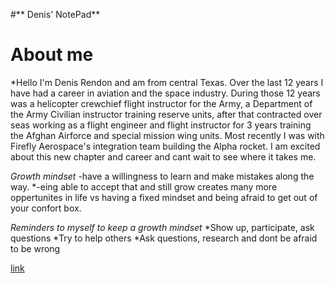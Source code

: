 #** Denis' NotePad** 

# About me
*Hello I'm Denis Rendon and am from central Texas. Over the last 12 years I have had a career in aviation and the space industry.  During those 12 years was a helicopter crewchief flight instructor for the Army, a Department of the Army Civilian instructor training reserve units, after that contracted over seas working as a flight engineer and flight instructor for 3 years training the Afghan Airforce and special mission wing units. Most recently I was with Firefly Aerospace's integration team building the Alpha rocket. I am excited about this new chapter and career and cant wait to see where it takes me.


*Growth mindset* 
-have a willingness to learn and make mistakes along the way. 
*-eing able to accept that and still grow creates many more oppertunites in life vs having a fixed mindset and being afraid to get out of your confort box. 

*Reminders to myself to keep a growth mindset*
*Show up, participate, ask questions
*Try to help others
*Ask questions, research and dont be afraid to be wrong

<a href="https://www.significantinsightsmedia.com/wp-content/uploads/2022/01/Untitled.jpg">link</a>

